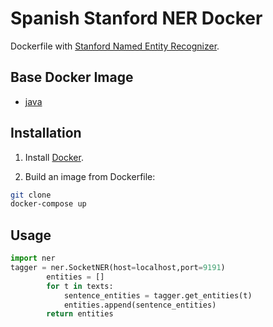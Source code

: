 # Spanish Stanford NER Docker
Dockerfile with [Stanford Named Entity Recognizer](https://github.com/stanfordnlp/CoreNLP/tree/master/doc/ner).

## Base Docker Image
* [java](https://registry.hub.docker.com/_/java/)

## Installation

1. Install [Docker](https://docs.docker.com/installation/).

2. Build an image from Dockerfile:

```bash
git clone
docker-compose up
```

## Usage
```python
import ner
tagger = ner.SocketNER(host=localhost,port=9191)
        entities = []
        for t in texts:
            sentence_entities = tagger.get_entities(t)
            entities.append(sentence_entities)
        return entities
```
